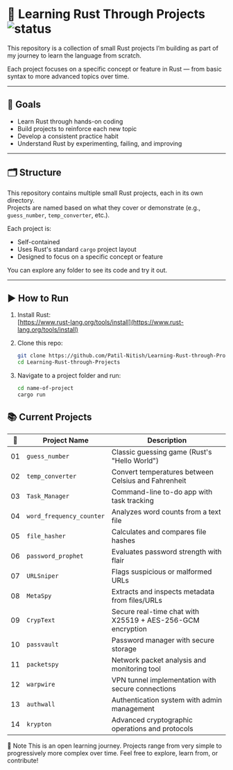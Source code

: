 # 🦀 Learning Rust Through Projects ![status](https://img.shields.io/badge/status-Learning_Rust-ffaa00?style=flat-square)

This repository is a collection of small Rust projects I’m building as part of my journey to learn the language from scratch.

Each project focuses on a specific concept or feature in Rust — from basic syntax to more advanced topics over time.

---

## 🎯 Goals

- Learn Rust through hands-on coding  
- Build projects to reinforce each new topic  
- Develop a consistent practice habit  
- Understand Rust by experimenting, failing, and improving  

---

## 🗂️ Structure

This repository contains multiple small Rust projects, each in its own directory.  
Projects are named based on what they cover or demonstrate (e.g., `guess_number`, `temp_converter`, etc.).

Each project is:

- Self-contained  
- Uses Rust's standard `cargo` project layout  
- Designed to focus on a specific concept or feature

You can explore any folder to see its code and try it out.

---

## ▶️ How to Run

1. Install Rust:  
   [https://www.rust-lang.org/tools/install](https://www.rust-lang.org/tools/install)

2. Clone this repo:

   ```bash
   git clone https://github.com/Patil-Nitish/Learning-Rust-through-Projects.git
   cd Learning-Rust-through-Projects
3. Navigate to a project folder and run:
   ```bash
   cd name-of-project
   cargo run


## 📚 Current Projects

<!-- project-list-start -->
| 🔢 | Project Name             | Description                                         |
| -- | ------------------------ | --------------------------------------------------- |
| 01 | `guess_number`           | Classic guessing game (Rust's "Hello World")        |
| 02 | `temp_converter`         | Convert temperatures between Celsius and Fahrenheit |
| 03 | `Task_Manager`           | Command-line to-do app with task tracking           |
| 04 | `word_frequency_counter` | Analyzes word counts from a text file               |
| 05 | `file_hasher`            | Calculates and compares file hashes                 |
| 06 | `password_prophet`       | Evaluates password strength with flair              |
| 07 | `URLSniper`              | Flags suspicious or malformed URLs                  |
| 08 | `MetaSpy`                | Extracts and inspects metadata from files/URLs      |
| 09 | `CrypText`               | Secure real-time chat with X25519 + AES-256-GCM encryption |
| 10 | `passvault`              | Password manager with secure storage                 |
| 11 | `packetspy`              | Network packet analysis and monitoring tool         |
| 12 | `warpwire`               | VPN tunnel implementation with secure connections    |
| 13 | `authwall`               | Authentication system with admin management         |
| 14 | `krypton`                | Advanced cryptographic operations and protocols     |
<!-- project-list-end -->


📌 Note
This is an open learning journey. Projects range from very simple to progressively more complex over time.
Feel free to explore, learn from, or contribute!
